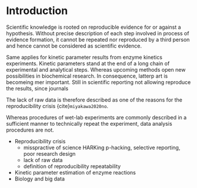 # Introduction

Scientific knowledge is rooted on reproducible evidence for or against a hypothesis. Without precise description of each step involved in process of evidence formation, it cannot be repeated nor reproduced by a third person and hence cannot be considered as scientific evidence.

Same applies for kinetic parameter results from enzyme kinetics experiments. Kinetic parameters stand at the end of a long chain of experimental and analytical steps. Whereas upcoming methods open new possibilities in biochemical research. In consequence, latterp art is becomeing mer important. Still in scientific reporting not allowing reproduce the results, since journals

The lack of raw data is therefore described as one of the reasons for the reproducibility crisis {cite}`miyakawa2020no`.

Whereas procedures of wet-lab experiments are commonly described in a sufficient manner to technically repeat the experiment, data analysis procedures are not.

- Reproducibility crisis
  - misspractive of science HARKing p-hacking, selective reporting, poor research design
  - lack of raw data
  - definition of reproducibility repeatability
- Kinetic parameter estimation of enzyme reactions
- Biology and big data
